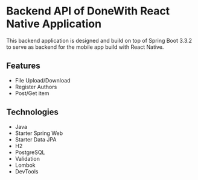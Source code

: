 # Backend API of DoneWith React Native Application

This backend application is designed and build on top of Spring Boot 3.3.2 to serve as backend for the mobile app build with React Native.

## Features

- File Upload/Download
- Register Authors
- Post/Get item

## Technologies

- Java
- Starter Spring Web
- Starter Data JPA
- H2
- PostgreSQL
- Validation
- Lombok
- DevTools